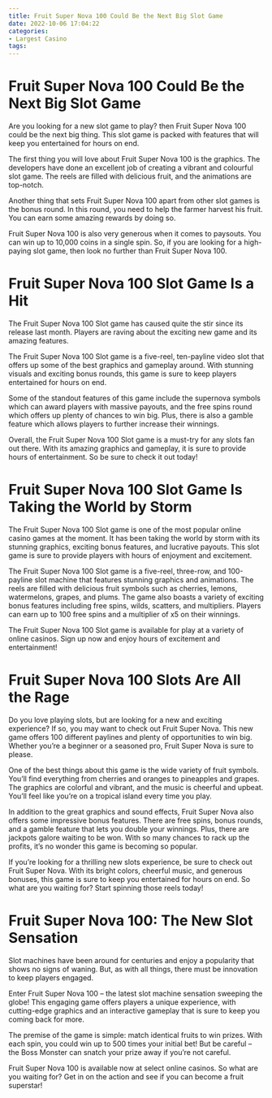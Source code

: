 ```yaml
---
title: Fruit Super Nova 100 Could Be the Next Big Slot Game
date: 2022-10-06 17:04:22
categories:
- Largest Casino
tags:
---
```



#  Fruit Super Nova 100 Could Be the Next Big Slot Game

Are you looking for a new slot game to play? then Fruit Super Nova 100 could be the next big thing. This slot game is packed with features that will keep you entertained for hours on end.

The first thing you will love about Fruit Super Nova 100 is the graphics. The developers have done an excellent job of creating a vibrant and colourful slot game. The reels are filled with delicious fruit, and the animations are top-notch.

Another thing that sets Fruit Super Nova 100 apart from other slot games is the bonus round. In this round, you need to help the farmer harvest his fruit. You can earn some amazing rewards by doing so.

Fruit Super Nova 100 is also very generous when it comes to paysouts. You can win up to 10,000 coins in a single spin. So, if you are looking for a high-paying slot game, then look no further than Fruit Super Nova 100.

#  Fruit Super Nova 100 Slot Game Is a Hit

The Fruit Super Nova 100 Slot game has caused quite the stir since its release last month. Players are raving about the exciting new game and its amazing features.

The Fruit Super Nova 100 Slot game is a five-reel, ten-payline video slot that offers up some of the best graphics and gameplay around. With stunning visuals and exciting bonus rounds, this game is sure to keep players entertained for hours on end.

Some of the standout features of this game include the supernova symbols which can award players with massive payouts, and the free spins round which offers up plenty of chances to win big. Plus, there is also a gamble feature which allows players to further increase their winnings.

Overall, the Fruit Super Nova 100 Slot game is a must-try for any slots fan out there. With its amazing graphics and gameplay, it is sure to provide hours of entertainment. So be sure to check it out today!

#  Fruit Super Nova 100 Slot Game Is Taking the World by Storm

The Fruit Super Nova 100 Slot game is one of the most popular online casino games at the moment. It has been taking the world by storm with its stunning graphics, exciting bonus features, and lucrative payouts. This slot game is sure to provide players with hours of enjoyment and excitement.

The Fruit Super Nova 100 Slot game is a five-reel, three-row, and 100-payline slot machine that features stunning graphics and animations. The reels are filled with delicious fruit symbols such as cherries, lemons, watermelons, grapes, and plums. The game also boasts a variety of exciting bonus features including free spins, wilds, scatters, and multipliers. Players can earn up to 100 free spins and a multiplier of x5 on their winnings.

The Fruit Super Nova 100 Slot game is available for play at a variety of online casinos. Sign up now and enjoy hours of excitement and entertainment!

#  Fruit Super Nova 100 Slots Are All the Rage

Do you love playing slots, but are looking for a new and exciting experience? If so, you may want to check out Fruit Super Nova. This new game offers 100 different paylines and plenty of opportunities to win big. Whether you’re a beginner or a seasoned pro, Fruit Super Nova is sure to please.

One of the best things about this game is the wide variety of fruit symbols. You’ll find everything from cherries and oranges to pineapples and grapes. The graphics are colorful and vibrant, and the music is cheerful and upbeat. You’ll feel like you’re on a tropical island every time you play.

In addition to the great graphics and sound effects, Fruit Super Nova also offers some impressive bonus features. There are free spins, bonus rounds, and a gamble feature that lets you double your winnings. Plus, there are jackpots galore waiting to be won. With so many chances to rack up the profits, it’s no wonder this game is becoming so popular.

If you’re looking for a thrilling new slots experience, be sure to check out Fruit Super Nova. With its bright colors, cheerful music, and generous bonuses, this game is sure to keep you entertained for hours on end. So what are you waiting for? Start spinning those reels today!

#  Fruit Super Nova 100: The New Slot Sensation

Slot machines have been around for centuries and enjoy a popularity that shows no signs of waning. But, as with all things, there must be innovation to keep players engaged.

Enter Fruit Super Nova 100 – the latest slot machine sensation sweeping the globe! This engaging game offers players a unique experience, with cutting-edge graphics and an interactive gameplay that is sure to keep you coming back for more.

The premise of the game is simple: match identical fruits to win prizes. With each spin, you could win up to 500 times your initial bet! But be careful – the Boss Monster can snatch your prize away if you’re not careful.

Fruit Super Nova 100 is available now at select online casinos. So what are you waiting for? Get in on the action and see if you can become a fruit superstar!